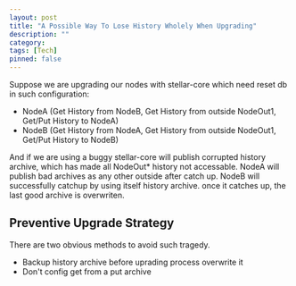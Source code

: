 ```yaml
---
layout: post
title: "A Possible Way To Lose History Wholely When Upgrading"
description: ""
category: 
tags: [Tech]
pinned: false
---
```


Suppose we are upgrading our nodes with stellar-core which need reset db in such configuration:

* NodeA (Get History from NodeB, Get History from outside NodeOut1, Get/Put History to NodeA)
* NodeB (Get History from NodeA, Get History from outside NodeOut1, Get/Put History to NodeB)

And if we are using a buggy stellar-core will publish corrupted history archive, which has made all NodeOut* history not accessable.
NodeA will publish bad archives as any other outside after catch up. NodeB will successfully catchup by using itself history archive. once it catches up, the last good archive is overwriten.

## Preventive Upgrade Strategy

There are two obvious methods to avoid such tragedy.

* Backup history archive before uprading process overwrite it
* Don't config get from a put archive

